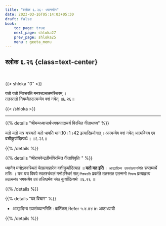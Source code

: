 ```yaml
---
title: "श्लोक ६.२६- ध्यानयोग"
date: 2023-03-16T05:14:03+05:30
draft: false
book:
    toc_page: true
    next_page: shloka27
    prev_page: shloka25
    menu : geeta_menu
---
```




## श्लोक ६.२६ {class=text-center}

<br/>

{{< shloka  "0"  >}}

यतो यतो निश्चरति मनश्चञ्चलमस्थिरम् ।  
ततस्ततो नियम्यैतदात्मन्येव वशं नयेत् ॥६.२६॥

{{< /shloka >}}

---


{{% details "श्रीमन्मध्वाचार्यभगवत्पादाचर्य विरचित  गीताभाष्य" %}}

यतो यतो यत्र यत्रयतो यतो धावति भाग.10।1।42 इत्यादिप्रयोगात्। आत्मन्येव वशं नयेत् आत्मविषय एव वशीकुर्यादित्यर्थः। ॥६.२६॥

{{% /details %}}



{{% details "श्रीराघवेन्द्रतीर्थविरचित गीताविवृतिः " %}}

ध्यानेन मनोऽनवस्थितं  चेत्प्रत्याहारेण वशीकुर्यादित्याह
॥ **यतो यत इति** । `आद्यादिभ्य उपसंख्यानमिति` सप्तम्यर्थे तसिः । 
यत्र यत्र विषये स्वतश्चंचलं मनोऽस्थिरं सत्‌ `निश्चरति` प्रवर्तते ततस्तत एतन्मनो
`नियम्य` प्रत्याहृत्य `तदात्मन्येव` भगवत्येव `वशं` तन्निष्ठमेव `नयेत्‌`
कुर्यादित्यर्थः ॥६.२६ ॥

{{% /details %}}



{{% details "पद विचार" %}}

- आद्यादिभ्य उपसंख्यानमिति : वार्तिकम् Refer ५.४.४४ in अष्टाध्यायी

{{% /details %}}

